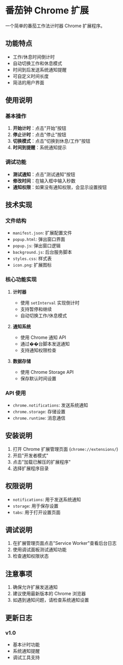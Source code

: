 # 番茄钟 Chrome 扩展

一个简单的番茄工作法计时器 Chrome 扩展程序。

## 功能特点

- 工作/休息时间倒计时
- 自动切换工作和休息模式
- 时间到后发送系统通知提醒
- 可自定义时间长度
- 简洁的用户界面

## 使用说明

### 基本操作

1. **开始计时**：点击"开始"按钮
2. **停止计时**：点击"停止"按钮
3. **切换模式**：点击"切换到休息/工作"按钮
4. **时间到提醒**：系统通知提示

### 调试功能

- **测试通知**：点击"测试通知"按钮
- **修改时间**：在输入框中输入秒数
- **通知权限**：如果没有通知权限，会显示设置按钮

## 技术实现

### 文件结构

- `manifest.json`: 扩展配置文件
- `popup.html`: 弹出窗口界面
- `popup.js`: 弹出窗口逻辑
- `background.js`: 后台服务脚本
- `styles.css`: 样式表
- `icon.png`: 扩展图标

### 核心功能实现

1. **计时器**
   - 使用 `setInterval` 实现倒计时
   - 支持暂停和继续
   - 自动切换工作/休息模式

2. **通知系统**
   - 使用 Chrome 通知 API
   - 通过��台脚本发送通知
   - 支持通知权限检查

3. **数据存储**
   - 使用 Chrome Storage API
   - 保存默认时间设置

### API 使用

- `chrome.notifications`: 发送系统通知
- `chrome.storage`: 存储设置
- `chrome.runtime`: 消息通信

## 安装说明

1. 打开 Chrome 扩展管理页面 (`chrome://extensions/`)
2. 开启"开发者模式"
3. 点击"加载已解压的扩展程序"
4. 选择扩展程序目录

## 权限说明

- `notifications`: 用于发送系统通知
- `storage`: 用于保存设置
- `tabs`: 用于打开设置页面

## 调试说明

1. 在扩展管理页面点击"Service Worker"查看后台日志
2. 使用调试面板测试通知功能
3. 检查通知权限状态

## 注意事项

1. 确保允许扩展发送通知
2. 建议使用最新版本的 Chrome 浏览器
3. 如遇到通知问题，请检查系统通知设置

## 更新日志

### v1.0
- 基本计时功能
- 系统通知提醒
- 调试工具支持 
